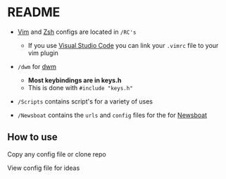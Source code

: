 # README

- [Vim](https://www.vim.org/) and [Zsh](https://www.zsh.org/) configs are located in `/RC's`

  - If you use [Visual Studio Code](https://code.visualstudio.com/) you can link your `.vimrc` file to your vim plugin

- `/dwm` for [dwm](https://dwm.suckless.org/)

  - **Most keybindings are in keys.h**
  - This is done with `#include "keys.h"`

- `/Scripts` contains script's for a variety of uses

- `/Newsboat` contains the `urls` and `config` files for the for [Newsboat](https://newsboat.org/index.html)

## How to use

Copy any config file or clone repo

View config file for ideas
